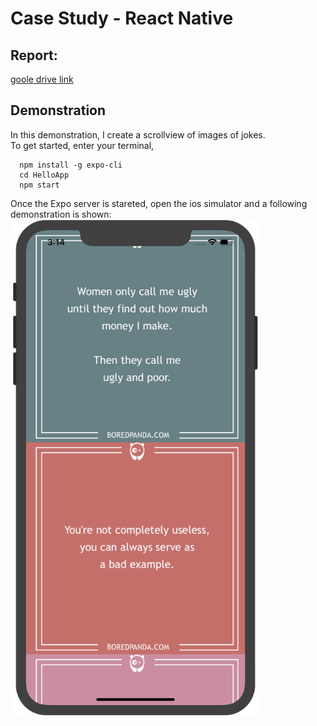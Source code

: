 # Case Study - React Native   

## Report:
[goole drive link](https://docs.google.com/document/d/1QGv__0xI6PyGEp_-t_GY5unyntnVQ-Y_TVNwn3O6cZg/edit?usp=sharing)    

## Demonstration
In this demonstration, I create a scrollview of images of jokes.    
To get started, enter your terminal,
```
  npm install -g expo-cli     
  cd HelloApp   
  npm start
```

Once the Expo server is stareted, open the ios simulator and a following demonstration is shown:
<img src="https://github.com/ec500-software-engineering/case-study-qzhizhou/blob/master/HelloApp.png" width="400"/>
    




